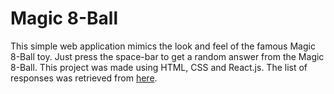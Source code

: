 # Magic 8-Ball
This simple web application mimics the look and feel of the famous Magic 8-Ball toy. Just press the space-bar to get a random answer from the Magic 8-Ball. This project was made using HTML, CSS and React.js. The list of responses was retrieved from [here](https://www.taurusandscorpio.net/list-of-magic-8-ball-responses/).
